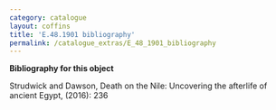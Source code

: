 ```yaml
---
category: catalogue
layout: coffins
title: 'E.48.1901 bibliography'
permalink: /catalogue_extras/E_48_1901_bibliography
---
```


**Bibliography for this object**

Strudwick and Dawson, Death on the Nile: Uncovering the afterlife of ancient Egypt, (2016): 236

